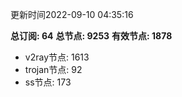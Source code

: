 更新时间2022-09-10 04:35:16

**总订阅: 64**
**总节点: 9253**
**有效节点: 1878**
- v2ray节点: 1613
- trojan节点: 92
- ss节点: 173
